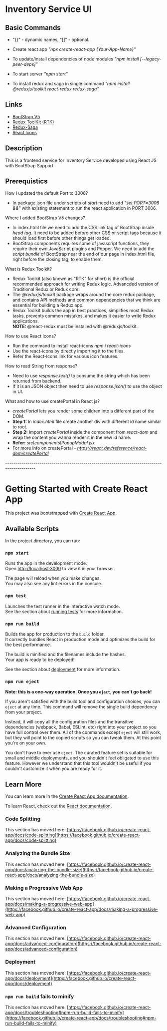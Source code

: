 # Inventory Service UI

## Basic Commands

* "{}" - dynamic names, "[]" - optional.

* Create react app <i>"npx create-react-app {Your-App-Name}"</i>
* To update/install dependencies of node modules <i>"npm install [--legacy-peer-deps]"</i>
* To start server <i>"npm start"</i>
* To install redux and saga in single command <i>"npm install @reduxjs/toolkit react-redux redux-saga"</i>

## Links

* <a href="https://getbootstrap.com/docs/5.0/getting-started/introduction/"> BootStrap V5 </a>
* <a href="https://redux.js.org/introduction/getting-started">Redux ToolKit (RTK) </a>
* <a href="https://redux-saga.js.org/docs/introduction/GettingStarted">Redux-Saga </a>
* <a href="https://react-icons.github.io/react-icons"> React Icons </a>


## Description

This is a frontend service for Inventory Service developed using React JS with BootStrap Support.

## Prerequistics

How I updated the default Port to 3006?

* In package.json file under scripts of <i>start</i> need to add <i>"set PORT=3006 &&"</i> with existing statement to run the react application in PORT 3006.

Where I added BootStrap V5 changes?

* In index.html file we need to add the CSS link tag of BootStrap inside <i>head tag</i>. It need to be added before other CSS or script tags because it should load first before other things get loaded.
* BootStrap components requires some of javascript functions, they require their own JavaScript plugins and Popper. We need to add the <i>script bundle</i> of BootStrap near the end of our page in index.html file, right before the closing </body> tag, to enable them.

What is Redux Toolkit?

* Redux Toolkit (also known as "RTK" for short) is the official recommended approach for writing Redux logic. Advancded version of Traditional Redux or Redux core.
* The <i>@reduxjs/toolkit</i> package wraps around the core redux package, and contains API methods and common dependencies that we think are essential for building a Redux app. 
* Redux Toolkit builds the app in best practices, simplifies most Redux tasks, prevents common mistakes, and makes it easier to write Redux applications. <br/>
<b>NOTE: </b> @react-redux must be installed with @reduxjs/toolkit.

How to use React Icons?

* Run the command to install react-icons <i>npm i react-icons</i>
* Use the react-icons by directly importing it to the files.
* Refer the React-Icons link for various icon features.

How to read String from response?

* Need to use <i> response.text() </i> to consume the string which has been returned from backend.
* If it is an JSON object then need to use <i>response.json()</i> to use the object in UI.

What and how to use createPortal in React js?

* <i>createPortal</i> lets you render some children into a different part of the DOM.
* <b>Step 1:</b> In <i>index.html</i> file create another div with different id name similar to root.
* <b>Step 2:</b> Import <i>createPortal</i> inside the component from <i>react-dom</i> and wrap the content you wanna render it in the new id name.
* <b>Refer:</b> <i>src\components\PopupModal.jsx</i>
* For more info on createPortal - <i>https://react.dev/reference/react-dom/createPortal</i>
























<p>---------------------------------------------------------------------------------------------</p>

# Getting Started with Create React App

This project was bootstrapped with [Create React App](https://github.com/facebook/create-react-app).

## Available Scripts

In the project directory, you can run:

### `npm start`

Runs the app in the development mode.\
Open [http://localhost:3000](http://localhost:3000) to view it in your browser.

The page will reload when you make changes.\
You may also see any lint errors in the console.

### `npm test`

Launches the test runner in the interactive watch mode.\
See the section about [running tests](https://facebook.github.io/create-react-app/docs/running-tests) for more information.

### `npm run build`

Builds the app for production to the `build` folder.\
It correctly bundles React in production mode and optimizes the build for the best performance.

The build is minified and the filenames include the hashes.\
Your app is ready to be deployed!

See the section about [deployment](https://facebook.github.io/create-react-app/docs/deployment) for more information.

### `npm run eject`

**Note: this is a one-way operation. Once you `eject`, you can't go back!**

If you aren't satisfied with the build tool and configuration choices, you can `eject` at any time. This command will remove the single build dependency from your project.

Instead, it will copy all the configuration files and the transitive dependencies (webpack, Babel, ESLint, etc) right into your project so you have full control over them. All of the commands except `eject` will still work, but they will point to the copied scripts so you can tweak them. At this point you're on your own.

You don't have to ever use `eject`. The curated feature set is suitable for small and middle deployments, and you shouldn't feel obligated to use this feature. However we understand that this tool wouldn't be useful if you couldn't customize it when you are ready for it.

## Learn More

You can learn more in the [Create React App documentation](https://facebook.github.io/create-react-app/docs/getting-started).

To learn React, check out the [React documentation](https://reactjs.org/).

### Code Splitting

This section has moved here: [https://facebook.github.io/create-react-app/docs/code-splitting](https://facebook.github.io/create-react-app/docs/code-splitting)

### Analyzing the Bundle Size

This section has moved here: [https://facebook.github.io/create-react-app/docs/analyzing-the-bundle-size](https://facebook.github.io/create-react-app/docs/analyzing-the-bundle-size)

### Making a Progressive Web App

This section has moved here: [https://facebook.github.io/create-react-app/docs/making-a-progressive-web-app](https://facebook.github.io/create-react-app/docs/making-a-progressive-web-app)

### Advanced Configuration

This section has moved here: [https://facebook.github.io/create-react-app/docs/advanced-configuration](https://facebook.github.io/create-react-app/docs/advanced-configuration)

### Deployment

This section has moved here: [https://facebook.github.io/create-react-app/docs/deployment](https://facebook.github.io/create-react-app/docs/deployment)

### `npm run build` fails to minify

This section has moved here: [https://facebook.github.io/create-react-app/docs/troubleshooting#npm-run-build-fails-to-minify](https://facebook.github.io/create-react-app/docs/troubleshooting#npm-run-build-fails-to-minify)
